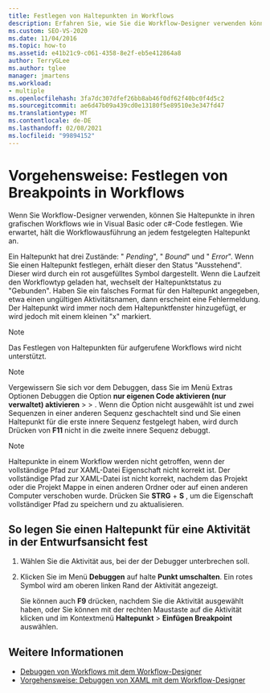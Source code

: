 ```yaml
---
title: Festlegen von Haltepunkten in Workflows
description: Erfahren Sie, wie Sie die Workflow-Designer verwenden können, um Haltepunkte für Ihre grafischen Workflows wie in Visual Basic oder c#-Code festzulegen.
ms.custom: SEO-VS-2020
ms.date: 11/04/2016
ms.topic: how-to
ms.assetid: e41b21c9-c061-4358-8e2f-eb5e412864a8
author: TerryGLee
ms.author: tglee
manager: jmartens
ms.workload:
- multiple
ms.openlocfilehash: 3fa7dc307dfef26bb8ab46f0df62f40bc0f4d5c2
ms.sourcegitcommit: ae6d47b09a439cd0e13180f5e89510e3e347fd47
ms.translationtype: MT
ms.contentlocale: de-DE
ms.lasthandoff: 02/08/2021
ms.locfileid: "99894152"
---
```

# <a name="how-to-set-breakpoints-in-workflows"></a>Vorgehensweise: Festlegen von Breakpoints in Workflows

Wenn Sie Workflow-Designer verwenden, können Sie Haltepunkte in ihren grafischen Workflows wie in Visual Basic oder c#-Code festlegen. Wie erwartet, hält die Workflowausführung an jedem festgelegten Haltepunkt an.

Ein Haltepunkt hat drei Zustände: " *Pending*", " *Bound*" und " *Error*". Wenn Sie einen Haltepunkt festlegen, erhält dieser den Status "Ausstehend". Dieser wird durch ein rot ausgefülltes Symbol dargestellt. Wenn die Laufzeit den Workflowtyp geladen hat, wechselt der Haltepunktstatus zu "Gebunden". Haben Sie ein falsches Format für den Haltepunkt angegeben, etwa einen ungültigen Aktivitätsnamen, dann erscheint eine Fehlermeldung. Der Haltepunkt wird immer noch dem Haltepunktfenster hinzugefügt, er wird jedoch mit einem kleinen "x" markiert.

> [!NOTE]
> Das Festlegen von Haltepunkten für aufgerufene Workflows wird nicht unterstützt.

> [!NOTE]
> Vergewissern Sie sich vor dem Debuggen, dass Sie im Menü Extras Optionen Debuggen die Option **nur eigenen Code aktivieren (nur verwaltet) aktivieren**  >    >   . Wenn die Option nicht ausgewählt ist und zwei Sequenzen in einer anderen Sequenz geschachtelt sind und Sie einen Haltepunkt für die erste innere Sequenz festgelegt haben, wird durch Drücken von **F11** nicht in die zweite innere Sequenz debuggt.

> [!NOTE]
> Haltepunkte in einem Workflow werden nicht getroffen, wenn der vollständige Pfad zur XAML-Datei Eigenschaft nicht korrekt ist. Der vollständige Pfad zur XAML-Datei ist nicht korrekt, nachdem das Projekt oder die Projekt Mappe in einen anderen Ordner oder auf einen anderen Computer verschoben wurde. Drücken Sie **STRG** + **S** , um die Eigenschaft vollständiger Pfad zu speichern und zu aktualisieren.

## <a name="to-set-a-breakpoint-on-an-activity-in-the-design-view"></a>So legen Sie einen Haltepunkt für eine Aktivität in der Entwurfsansicht fest

1. Wählen Sie die Aktivität aus, bei der der Debugger unterbrechen soll.

2. Klicken Sie im Menü **Debuggen** auf halte **Punkt umschalten**. Ein rotes Symbol wird am oberen linken Rand der Aktivität angezeigt.

   Sie können auch **F9** drücken, nachdem Sie die Aktivität ausgewählt haben, oder Sie können mit der rechten Maustaste auf die Aktivität klicken und im Kontextmenü **Haltepunkt**  >  **Einfügen Breakpoint** auswählen.

## <a name="see-also"></a>Weitere Informationen

- [Debuggen von Workflows mit dem Workflow-Designer](../workflow-designer/debugging-workflows-with-the-workflow-designer.md)
- [Vorgehensweise: Debuggen von XAML mit dem Workflow-Designer](../workflow-designer/how-to-debug-xaml-with-the-workflow-designer.md)
